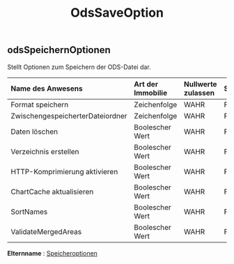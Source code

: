 ﻿---
title: OdsSaveOption
second_title: Aspose.Cells Cloud Documen
type: docs
url: /de/specification/model/odssaveoptions/
description: "Aspose.Cells Cloud-Modellspezifikation: OdsSaveOptions. Müheloses Bearbeiten von Excel und anderen Tabellenkalkulationsdokumenten mit Funktionen wie Öffnen, Generieren, Bearbeiten, Teilen, Zusammenführen, Vergleichen und Konvertieren"
kwords: Excel, Office, Tabellenkalkulation, Cloud REST API, OdsSaveOptions
weight: 50
---
## **odsSpeichernOptionen**

 Stellt Optionen zum Speichern der ODS-Datei dar.

| Name des Anwesens| Art der Immobilie| Nullwerte zulassen| Schreibgeschützt| Standardwert| Beschreibung|
|:- |:- |:- |:- |:- |:- |
| Format speichern| Zeichenfolge| WAHR| FALSCH|||
| ZwischengespeicherterDateiordner| Zeichenfolge| WAHR| FALSCH|||
| Daten löschen| Boolescher Wert| WAHR| FALSCH|||
| Verzeichnis erstellen| Boolescher Wert| WAHR| FALSCH|||
| HTTP-Komprimierung aktivieren| Boolescher Wert| WAHR| FALSCH|||
| ChartCache aktualisieren| Boolescher Wert| WAHR| FALSCH|||
| SortNames| Boolescher Wert| WAHR| FALSCH|||
| ValidateMergedAreas| Boolescher Wert| WAHR| FALSCH|||

**Elternname** : [Speicheroptionen](/specification/model/saveoptions)

